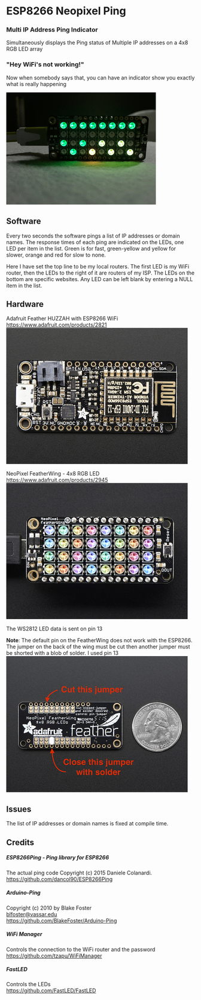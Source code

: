 # ESP8266 Neopixel Ping
### Multi IP Address Ping Indicator

Simultaneously displays the Ping status of Multiple IP addresses 
on a 4x8 RGB LED array

### "Hey WiFi's not working!"  

Now when somebody says that, you can have an indicator show you exactly what is really happening

![](/images/Ping_Animation.gif)

## Software
Every two seconds the software pings a list of IP addresses or domain names. The response times of each ping are indicated on the LEDs, one LED per item in the list. Green is for fast, green-yellow and yellow for slower, orange and red for slow to none.

Here I have set the top line to be my local routers. The first LED is my WiFi router, then the LEDs to the right of it are routers of my ISP. The LEDs on the bottom are specific websites. Any LED can be left blank by entering a NULL item in the list.
	
## Hardware

Adafruit Feather HUZZAH with ESP8266 WiFi
https://www.adafruit.com/products/2821
![](/images/ESP8266_Feather_Huzzah.png)

NeoPixel FeatherWing - 4x8 RGB LED
https://www.adafruit.com/products/2945
![](/images/NeoPixel_FeatherWing.png)

The WS2812 LED data is sent on pin 13

**Note**: The default pin on the FeatherWing does not work with the ESP8266. 
The jumper on the back of the wing must be cut then another jumper 
must be shorted with a blob of solder. I used pin 13 
![](/images/NeoPixel_FeatherWing_Back.png)

## Issues
The  list of IP addresses or domain names is fixed at compile time.

## Credits

##### ESP8266Ping - Ping library for ESP8266
The actual ping code 
Copyright (c) 2015 Daniele Colanardi.  
https://github.com/dancol90/ESP8266Ping

##### Arduino-Ping
Copyright (c) 2010 by Blake Foster  
blfoster@vassar.edu  
https://github.com/BlakeFoster/Arduino-Ping

##### WiFi Manager
Controls the connection to the WiFi router and the password  
https://github.com/tzapu/WiFiManager

##### FastLED
Controls the LEDs  
https://github.com/FastLED/FastLED
